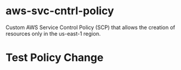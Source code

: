 # aws-svc-cntrl-policy
Custom AWS Service Control Policy (SCP) that allows the creation of resources only in the us-east-1 region.
# Test Policy Change
